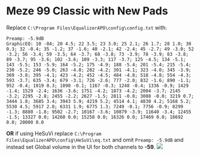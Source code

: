 # Meze 99 Classic with New Pads
Replace `C:\Program Files\EqualizerAPO\config\config.txt` with:
```
Preamp: -5.9dB
GraphicEQ: 10 -84; 20 4.5; 22 3.5; 23 3.0; 25 2.1; 26 1.7; 28 1.0; 30 0.3; 32 -0.4; 35 -1.2; 37 -1.6; 40 -2.1; 42 -2.4; 45 -2.7; 49 -3.0; 52 -3.2; 56 -3.4; 59 -3.5; 64 -3.7; 68 -3.8; 73 -3.9; 78 -3.9; 83 -3.8; 89 -3.7; 95 -3.6; 102 -3.6; 109 -3.3; 117 -3.7; 125 -4.5; 134 -5.1; 143 -5.5; 153 -5.9; 164 -5.2; 175 -4.9; 188 -5.4; 201 -5.4; 215 -5.4; 230 -5.2; 246 -5.0; 263 -4.8; 282 -4.2; 301 -4.1; 323 -4.0; 345 -3.9; 369 -3.8; 395 -4.1; 423 -4.2; 452 -4.5; 484 -4.8; 518 -4.8; 554 -4.3; 593 -3.7; 635 -3.4; 679 -3.1; 726 -2.6; 777 -2.0; 832 -1.6; 890 -1.1; 952 -0.4; 1019 0.3; 1090 -0.1; 1167 -0.3; 1248 -0.4; 1336 -0.9; 1429 -1.4; 1529 -2.4; 1636 -3.6; 1751 -4.2; 1873 -4.2; 2004 -3.7; 2145 -3.2; 2295 -2.8; 2455 -2.2; 2627 -1.5; 2811 -0.8; 3008 -0.0; 3219 0.7; 3444 1.8; 3685 3.4; 3943 5.9; 4219 5.2; 4514 4.1; 4830 4.2; 5168 5.2; 5530 4.5; 5917 2.8; 6331 1.9; 6775 1.3; 7249 -0.1; 7756 -0.9; 8299 -1.3; 8880 -1.8; 9502 -2.7; 10167 -3.6; 10879 -3.9; 11640 -3.4; 12455 -1.5; 13327 0.0; 14260 0.0; 15258 0.0; 16326 0.0; 17469 0.0; 18692 0.0; 20000 0.0
```
**OR** if using HeSuVi replace `C:\Program Files\EqualizerAPO\config\HeSuVi\eq.txt` and omit `Preamp: -5.9dB` and instead set Global volume in the UI for both channels to **-59**.
![](https://raw.githubusercontent.com/jaakkopasanen/AutoEq/master/results/Innerfidelity%202017/innerfidelity/onear/Meze%2099%20Classic%20with%20New%20Pads/Meze%2099%20Classic%20with%20New%20Pads.png)